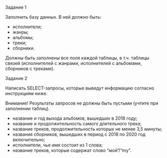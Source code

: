 Задание 1

Заполнить базу данных. В ней должно быть:

- исполнители;
- жанры;
- альбомы;
- треки;
- сборники.

Должны быть заполнены все поля каждой таблицы, в т.ч. таблицы связей (исполнителей с жанрами, исполнителей с альбомами, сборников с треками).

Задание 2

Написать SELECT-запросы, которые выведут информацию согласно инструкциям ниже.

Внимание! Результаты запросов не должны быть пустыми (учтите при заполнении таблиц).

- название и год выхода альбомов, вышедших в 2018 году;
- название и продолжительность самого длительного трека;
- название треков, продолжительность которых не менее 3,5 минуты;
- названия сборников, вышедших в период с 2018 по 2020 год включительно;
- исполнители, чье имя состоит из 1 слова;
- название треков, которые содержат слово “мой”/“my”.
